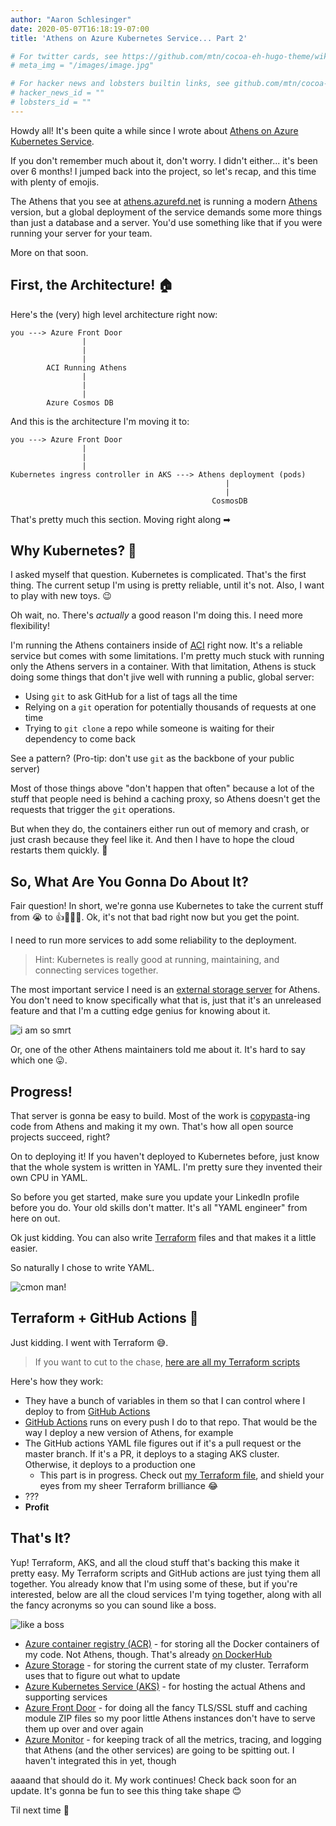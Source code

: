```yaml
---
author: "Aaron Schlesinger"
date: 2020-05-07T16:18:19-07:00
title: 'Athens on Azure Kubernetes Service... Part 2'

# For twitter cards, see https://github.com/mtn/cocoa-eh-hugo-theme/wiki/Twitter-cards
# meta_img = "/images/image.jpg"

# For hacker news and lobsters builtin links, see github.com/mtn/cocoa-eh-hugo-theme/wiki/Social-Links
# hacker_news_id = ""
# lobsters_id = ""
---
```


Howdy all! It's been quite a while since I wrote about [Athens on Azure Kubernetes Service](https://arschles.com/blog/athens-on-azure-kubernetes-service/).

If you don't remember much about it, don't worry. I didn't either... it's been over 6 months! I jumped back into the project, so let's recap, and this time with plenty of emojis.

The Athens that you see at [athens.azurefd.net](https://athens.azurefd.net) is running a modern [Athens](https://github.com/gomods/athens) version, but a global deployment of the service demands some more things than just a database and a server. You'd use something like that if you were running your server for your team.

More on that soon.

## First, the Architecture! 🏠

Here's the (very) high level architecture right now:

```
you ---> Azure Front Door
                |
                |
                |
        ACI Running Athens
                |
                |
                |
        Azure Cosmos DB
```

And this is the architecture I'm moving it to:

```
you ---> Azure Front Door
                |
                |
                |
Kubernetes ingress controller in AKS ---> Athens deployment (pods)
                                                |
                                                |
                                             CosmosDB
```

That's pretty much this section. Moving right along ➡

## Why Kubernetes? 🤔

I asked myself that question. Kubernetes is complicated. That's the first thing. The current setup I'm using is pretty reliable, until it's not. Also, I want to play with new toys. 😉

Oh wait, no. There's _actually_ a good reason I'm doing this. I need more flexibility!

I'm running the Athens containers inside of [ACI](https://azure.microsoft.com/en-us/services/container-instances/) right now. It's a reliable service but comes with some limitations. I'm pretty much stuck with running only the Athens servers in a container. With that limitation, Athens is stuck doing some things that don't jive well with running a public, global server:

- Using `git` to ask GitHub for a list of tags all the time
- Relying on a `git` operation for potentially thousands of requests at one time
- Trying to `git clone` a repo while someone is waiting for their dependency to come back

See a pattern? (Pro-tip: don't use `git` as the backbone of your public server)

Most of those things above "don't happen that often" because a lot of the stuff that people need is behind a caching proxy, so Athens doesn't get the requests that trigger the `git` operations.

But when they do, the containers either run out of memory and crash, or just crash because they feel like it. And then I have to hope the cloud restarts them quickly. 🤞

## So, What Are You Gonna Do About It?

Fair question! In short, we're gonna use Kubernetes to take the current stuff from 😭 to 👍🎂🎉🥳. Ok, it's not that bad right now but you get the point.

I need to run more services to add some reliability to the deployment.

>Hint: Kubernetes is really good at running, maintaining, and connecting services together.

The most important service I need is an [external storage server](https://github.com/gomods/athens/tree/master/pkg/storage/external) for Athens. You don't need to know specifically what that is, just that it's an unreleased feature and that I'm a cutting edge genius for knowing about it.

![i am so smrt](/images/homer-i-am-so-smrt.jpg)

Or, one of the other Athens maintainers told me about it. It's hard to say which one 😛.

## Progress!

That server is gonna be easy to build. Most of the work is [copypasta](https://en.wikipedia.org/wiki/Copypasta)-ing code from Athens and making it my own. That's how all open source projects succeed, right?

On to deploying it! If you haven't deployed to Kubernetes before, just know that the whole system is written in YAML. I'm pretty sure they invented their own CPU in YAML.

So before you get started, make sure you update your LinkedIn profile before you do. Your old skills don't matter. It's all "YAML engineer" from here on out.

Ok just kidding. You can also write [Terraform](https://www.terraform.io/) files and that makes it a little easier.

So naturally I chose to write YAML.

![cmon man!](/images/ditka-cmon-man.jpg)

## Terraform + GitHub Actions 🍤

Just kidding. I went with Terraform 😅.

>If you want to cut to the chase, [here are all my Terraform scripts](https://github.com/arschles/athens-azure/tree/tf-azure/tf)

Here's how they work:

- They have a bunch of variables in them so that I can control where I deploy to from [GitHub Actions](https://github.com/features/actions)
- [GitHub Actions](https://github.com/features/actions) runs on every push I do to that repo. That would be the way I deploy a new version of Athens, for example
- The GitHub actions YAML file figures out if it's a pull request or the master branch. If it's a PR, it deploys to a staging AKS cluster. Otherwise, it deploys to a production one
    - This part is in progress. Check out [my Terraform file](https://github.com/arschles/athens-azure/blob/tf-azure/.github/workflows/terraform-pr.yml), and shield your eyes from my sheer Terraform brilliance 😂
- ???
- **Profit**

## That's It?

Yup! Terraform, AKS, and all the cloud stuff that's backing this make it pretty easy. My Terraform scripts and GitHub actions are just tying them all together. You already know that I'm using some of these, but if you're interested, below are all the cloud services I'm tying together, along with all the fancy acronyms so you can sound like a boss.

![like a boss](/images/like-a-boss.jpg)

- [Azure container registry (ACR)](https://azure.microsoft.com/en-us/services/container-registry/) - for storing all the Docker containers of my code. Not Athens, though. That's already [on DockerHub](https://hub.docker.com/r/gomods/athens)
- [Azure Storage](https://azure.microsoft.com/en-us/services/storage/) - for storing the current state of my cluster. Terraform uses that to figure out what to update
- [Azure Kubernetes Service (AKS)](https://docs.microsoft.com/en-us/azure/aks/intro-kubernetes) - for hosting the actual Athens and supporting services
- [Azure Front Door](https://azure.microsoft.com/en-us/services/frontdoor/) - for doing all the fancy TLS/SSL stuff and caching module ZIP files so my poor little Athens instances don't have to serve them up over and over again
- [Azure Monitor](https://azure.microsoft.com/en-us/services/monitor/) - for keeping track of all the metrics, tracing, and logging that Athens (and the other services) are going to be spitting out. I haven't integrated this in yet, though

aaaand that should do it. My work continues! Check back soon for an update. It's gonna be fun to see this thing take shape 😊

Til next time 👋
